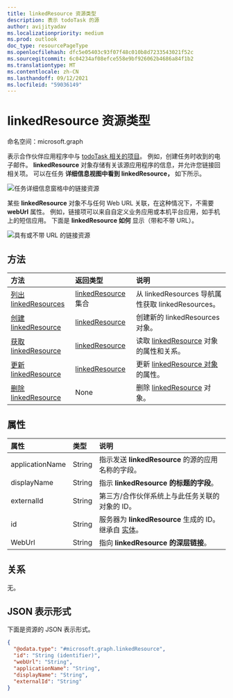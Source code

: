 ```yaml
---
title: linkedResource 资源类型
description: 表示 todoTask 的源
author: avijityadav
ms.localizationpriority: medium
ms.prod: outlook
doc_type: resourcePageType
ms.openlocfilehash: dfc5e05403c93f07f48c010b8d7233543021f52c
ms.sourcegitcommit: 6c04234af08efce558e9bf926062b4686a84f1b2
ms.translationtype: MT
ms.contentlocale: zh-CN
ms.lasthandoff: 09/12/2021
ms.locfileid: "59036149"
---
```

# <a name="linkedresource-resource-type"></a>linkedResource 资源类型

命名空间：microsoft.graph


表示合作伙伴应用程序中与 [todoTask 相关的项目](./todotask.md)。 例如，创建任务时收到的电子邮件。 **linkedResource** 对象存储有关该源应用程序的信息，并允许您链接回相关项。 可以在任务 **详细信息视图中看到 linkedResource，** 如下所示。

![任务详细信息窗格中的链接资源](/graph/images/todo-linkedresource-taskdetail.png)

某些 **linkedResource** 对象不与任何 Web URL 关联，在这种情况下，不需要 **webUrl** 属性。 例如，链接项可以来自自定义业务应用或本机平台应用，如手机上的短信应用。 下面是 **linkedResource 如何** 显示（带和不带 URL）。

![具有或不带 URL 的链接资源](/graph/images/todo-linkedresource.png)

## <a name="methods"></a>方法
|方法|返回类型|说明|
|:---|:---|:---|
|[列出 linkedResources](../api/todotask-list-linkedresources.md)|[linkedResource](../resources/linkedresource.md) 集合|从 linkedResources 导航属性获取 linkedResources。|
|[创建 linkedResource](../api/todotask-post-linkedresources.md)|[linkedResource](../resources/linkedresource.md)|创建新的 linkedResources 对象。|
|[获取 linkedResource](../api/linkedresource-get.md)|[linkedResource](../resources/linkedresource.md)|读取 [linkedResource](../resources/linkedresource.md) 对象的属性和关系。|
|[更新 linkedResource](../api/linkedresource-update.md)|[linkedResource](../resources/linkedresource.md)|更新 [linkedResource 对象](../resources/linkedresource.md) 的属性。|
|[删除 linkedResource](../api/linkedresource-delete.md)|None|删除 [linkedResource](../resources/linkedresource.md) 对象。|

## <a name="properties"></a>属性
|属性|类型|说明|
|:---|:---|:---|
|applicationName|String|指示发送 **linkedResource** 的源的应用名称的字段。|
|displayName|String|指示 **linkedResource 的标题的字段**。|
|externalId|String|第三方/合作伙伴系统上与此任务关联的对象的 ID。|
|id|String|服务器为 **linkedResource** 生成的 ID。 继承自 [实体](../resources/entity.md)。|
|WebUrl|String|指向 **linkedResource 的深层链接**。|

## <a name="relationships"></a>关系
无。

## <a name="json-representation"></a>JSON 表示形式
下面是资源的 JSON 表示形式。
<!-- {
  "blockType": "resource",
  "keyProperty": "id",
  "@odata.type": "microsoft.graph.linkedResource",
  "baseType": "microsoft.graph.entity",
  "openType": false
}
-->
``` json
{
  "@odata.type": "#microsoft.graph.linkedResource",
  "id": "String (identifier)",
  "webUrl": "String",
  "applicationName": "String",
  "displayName": "String",
  "externalId": "String"
}
```



